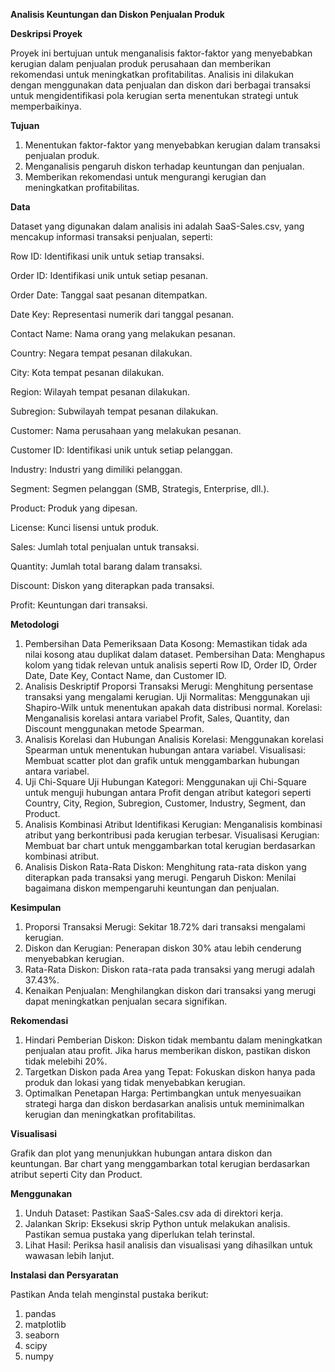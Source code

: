 **Analisis Keuntungan dan Diskon Penjualan Produk**

**Deskripsi Proyek**

Proyek ini bertujuan untuk menganalisis faktor-faktor yang menyebabkan kerugian dalam penjualan produk perusahaan dan memberikan rekomendasi untuk meningkatkan profitabilitas. Analisis ini dilakukan dengan menggunakan data penjualan dan diskon dari berbagai transaksi untuk mengidentifikasi pola kerugian serta menentukan strategi untuk memperbaikinya.

**Tujuan**

1. Menentukan faktor-faktor yang menyebabkan kerugian dalam transaksi penjualan produk.
2. Menganalisis pengaruh diskon terhadap keuntungan dan penjualan.
3. Memberikan rekomendasi untuk mengurangi kerugian dan meningkatkan profitabilitas.

**Data**

Dataset yang digunakan dalam analisis ini adalah SaaS-Sales.csv, yang mencakup informasi transaksi penjualan, seperti:

Row ID: Identifikasi unik untuk setiap transaksi.

Order ID: Identifikasi unik untuk setiap pesanan.

Order Date: Tanggal saat pesanan ditempatkan.

Date Key: Representasi numerik dari tanggal pesanan.

Contact Name: Nama orang yang melakukan pesanan.

Country: Negara tempat pesanan dilakukan.

City: Kota tempat pesanan dilakukan.

Region: Wilayah tempat pesanan dilakukan.

Subregion: Subwilayah tempat pesanan dilakukan.

Customer: Nama perusahaan yang melakukan pesanan.

Customer ID: Identifikasi unik untuk setiap pelanggan.

Industry: Industri yang dimiliki pelanggan.

Segment: Segmen pelanggan (SMB, Strategis, Enterprise, dll.).

Product: Produk yang dipesan.

License: Kunci lisensi untuk produk.

Sales: Jumlah total penjualan untuk transaksi.

Quantity: Jumlah total barang dalam transaksi.

Discount: Diskon yang diterapkan pada transaksi.

Profit: Keuntungan dari transaksi.

**Metodologi**

1. Pembersihan Data
Pemeriksaan Data Kosong: Memastikan tidak ada nilai kosong atau duplikat dalam dataset.
Pembersihan Data: Menghapus kolom yang tidak relevan untuk analisis seperti Row ID, Order ID, Order Date, Date Key, Contact Name, dan Customer ID.
2. Analisis Deskriptif
Proporsi Transaksi Merugi: Menghitung persentase transaksi yang mengalami kerugian.
Uji Normalitas: Menggunakan uji Shapiro-Wilk untuk menentukan apakah data distribusi normal.
Korelasi: Menganalisis korelasi antara variabel Profit, Sales, Quantity, dan Discount menggunakan metode Spearman.
3. Analisis Korelasi dan Hubungan
Analisis Korelasi: Menggunakan korelasi Spearman untuk menentukan hubungan antara variabel.
Visualisasi: Membuat scatter plot dan grafik untuk menggambarkan hubungan antara variabel.
4. Uji Chi-Square
Uji Hubungan Kategori: Menggunakan uji Chi-Square untuk menguji hubungan antara Profit dengan atribut kategori seperti Country, City, Region, Subregion, Customer, Industry, Segment, dan Product.
5. Analisis Kombinasi Atribut
Identifikasi Kerugian: Menganalisis kombinasi atribut yang berkontribusi pada kerugian terbesar.
Visualisasi Kerugian: Membuat bar chart untuk menggambarkan total kerugian berdasarkan kombinasi atribut.
6. Analisis Diskon
Rata-Rata Diskon: Menghitung rata-rata diskon yang diterapkan pada transaksi yang merugi.
Pengaruh Diskon: Menilai bagaimana diskon mempengaruhi keuntungan dan penjualan.

**Kesimpulan**

1. Proporsi Transaksi Merugi: Sekitar 18.72% dari transaksi mengalami kerugian.
2. Diskon dan Kerugian: Penerapan diskon 30% atau lebih cenderung menyebabkan kerugian.
3. Rata-Rata Diskon: Diskon rata-rata pada transaksi yang merugi adalah 37.43%.
4. Kenaikan Penjualan: Menghilangkan diskon dari transaksi yang merugi dapat meningkatkan penjualan secara signifikan.

**Rekomendasi**
1. Hindari Pemberian Diskon: Diskon tidak membantu dalam meningkatkan penjualan atau profit. Jika harus memberikan diskon, pastikan diskon tidak melebihi 20%.
2. Targetkan Diskon pada Area yang Tepat: Fokuskan diskon hanya pada produk dan lokasi yang tidak menyebabkan kerugian.
3. Optimalkan Penetapan Harga: Pertimbangkan untuk menyesuaikan strategi harga dan diskon berdasarkan analisis untuk meminimalkan kerugian dan meningkatkan profitabilitas.

**Visualisasi**

Grafik dan plot yang menunjukkan hubungan antara diskon dan keuntungan.
Bar chart yang menggambarkan total kerugian berdasarkan atribut seperti City dan Product.

**Menggunakan**

1. Unduh Dataset: Pastikan SaaS-Sales.csv ada di direktori kerja.
2. Jalankan Skrip: Eksekusi skrip Python untuk melakukan analisis. Pastikan semua pustaka yang diperlukan telah terinstal.
3. Lihat Hasil: Periksa hasil analisis dan visualisasi yang dihasilkan untuk wawasan lebih lanjut.

**Instalasi dan Persyaratan**

Pastikan Anda telah menginstal pustaka berikut:
1. pandas
2. matplotlib
3. seaborn
4. scipy
5. numpy